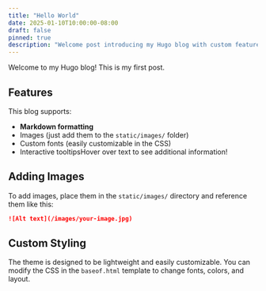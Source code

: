 ```yaml
---
title: "Hello World"
date: 2025-01-10T10:00:00-08:00
draft: false
pinned: true
description: "Welcome post introducing my Hugo blog with custom features and styling"
---
```


Welcome to my Hugo blog! This is my first post.

## Features

This blog supports:

- **Markdown formatting**
- Images (just add them to the `static/images/` folder)
- Custom fonts (easily customizable in the CSS)
- <span class="tooltip">Interactive tooltips<span class="tooltiptext">Hover over text to see additional information!</span></span>

## Adding Images

To add images, place them in the `static/images/` directory and reference them like this:

```markdown
![Alt text](/images/your-image.jpg)
```

## Custom Styling

The theme is designed to be lightweight and easily customizable. You can modify the CSS in the `baseof.html` template to change fonts, colors, and layout.